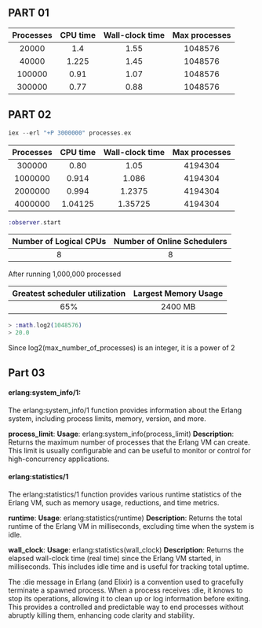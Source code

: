 
## PART 01


| Processes | CPU time | Wall-clock time | Max processes |
| :----: | :----: | :----: | :----: |
| 20000 | 1.4 | 1.55 | 1048576 |
| 40000 | 1.225 | 1.45 | 1048576 |
| 100000 | 0.91 | 1.07 | 1048576 |
| 300000 | 0.77 | 0.88 | 1048576 |


## PART 02

```elixir
iex --erl "+P 3000000" processes.ex
```

| Processes | CPU time | Wall-clock time | Max processes |
| :----: | :----: | :----: | :----: |
| 300000 | 0.80 | 1.05 | 4194304 |
| 1000000 | 0.914 | 1.086 | 4194304 |
| 2000000 | 0.994 | 1.2375 | 4194304 |
| 4000000 | 1.04125 | 1.35725 | 4194304 |

```elixir
:observer.start
```

| Number of Logical CPUs | Number of Online Schedulers |
| :----: | :----: |
| 8 | 8 |

After running 1,000,000 processed

| Greatest scheduler utilization | Largest Memory Usage |
| :----: | :----: |
| 65% | 2400 MB |


```elixir
> :math.log2(1048576)
> 20.0 
```

Since log2(max_number_of_processes) is an integer, it is a power of 2

## Part 03

#### erlang:system_info/1:

The erlang:system_info/1 function provides information about the Erlang system, including process limits, memory, version, and more.

**process_limit**:
**Usage**: erlang:system_info(process_limit)
**Description**: Returns the maximum number of processes that the Erlang VM can create. This limit is usually configurable and can be useful to monitor or control for high-concurrency applications.

#### erlang:statistics/1
The erlang:statistics/1 function provides various runtime statistics of the Erlang VM, such as memory usage, reductions, and time metrics.

**runtime**:
**Usage**: erlang:statistics(runtime)
**Description**: Returns the total runtime of the Erlang VM in milliseconds, excluding time when the system is idle.

**wall_clock**:
**Usage**: erlang:statistics(wall_clock)
**Description**: Returns the elapsed wall-clock time (real time) since the Erlang VM started, in milliseconds. This includes idle time and is useful for tracking total uptime.


The :die message in Erlang (and Elixir) is a convention used to gracefully terminate a spawned process. When a process receives :die, it knows to stop its operations, allowing it to clean up or log information before exiting. This provides a controlled and predictable way to end processes without abruptly killing them, enhancing code clarity and stability.


